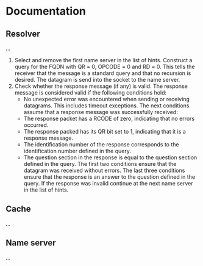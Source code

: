 # Documentation
## Resolver
...

1. Select and remove the first name server in the list of hints. Construct a query for the FQDN with QR = 0, OPCODE = 0 and RD = 0. This tells the receiver that the message is a standard query and that no recursion is desired. The datagram is send into the socket to the name server.
2. Check whether the response message (if any) is valid. The response message is considered valid if the following conditions hold:
    * No unexpected error was encountered when sending or receiving datagrams. This includes timeout exceptions.
The next conditions assume that a response message was successfully received:
    * The response packet has a RCODE of zero, indicating that no errors occurred.
    * The response packed has its QR bit set to 1, indicating that it is a response message.
    * The identification number of the response corresponds to the identification number defined in the query.
    * The question section in the response is equal to the question section defined in the query.
The first two conditions ensure that the datagram was received without errors. The last three conditions ensure that the response is an answer to the question defined in the query. If the response was invalid continue at the next name server in the list of hints.

## Cache
...

## Name server
...
